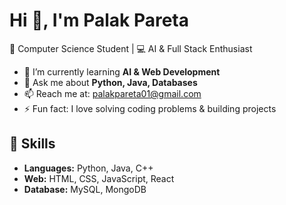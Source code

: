# Hi 👋, I'm Palak Pareta
🚀 Computer Science Student | 💻 AI & Full Stack Enthusiast  

- 🌱 I’m currently learning **AI & Web Development**
- 💬 Ask me about **Python, Java, Databases**
- 📫 Reach me at: palakpareta01@gmail.com
- ⚡ Fun fact: I love solving coding problems & building projects
## 🚀 Skills
- **Languages:** Python, Java, C++
- **Web:** HTML, CSS, JavaScript, React
- **Database:** MySQL, MongoDB

